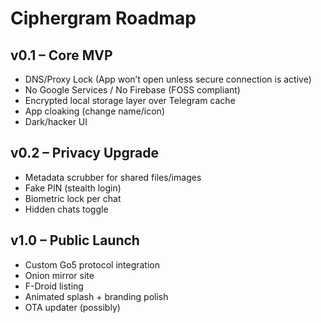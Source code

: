 # Ciphergram Roadmap

## v0.1 – Core MVP
- DNS/Proxy Lock (App won’t open unless secure connection is active)
- No Google Services / No Firebase (FOSS compliant)
- Encrypted local storage layer over Telegram cache
- App cloaking (change name/icon)
- Dark/hacker UI

## v0.2 – Privacy Upgrade
- Metadata scrubber for shared files/images
- Fake PIN (stealth login)
- Biometric lock per chat
- Hidden chats toggle

## v1.0 – Public Launch
- Custom Go5 protocol integration
- Onion mirror site
- F-Droid listing
- Animated splash + branding polish
- OTA updater (possibly)
